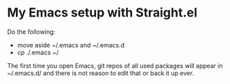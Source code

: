 # My Emacs setup with Straight.el

Do the following:

- move aside ~/.emacs and ~/.emacs.d
- cp ./.emacs ~/

The first time you open Emacs, git repos of all used packages will appear in ~/.emacs.d/ and there is not reason to edit that or back it up ever.
